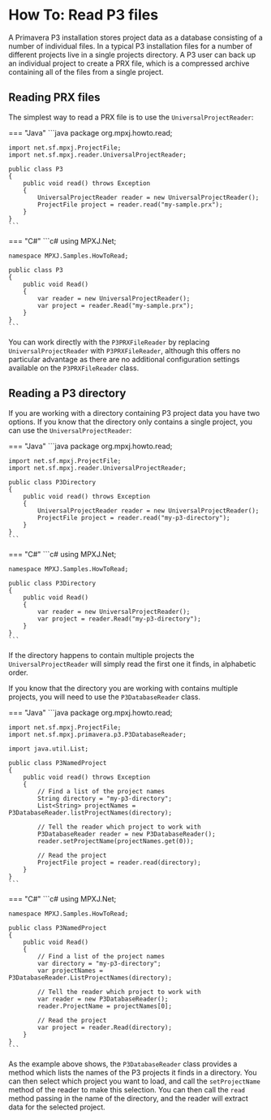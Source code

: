 # How To: Read P3 files
A Primavera P3 installation stores project data as a database consisting of a
number of individual files. In a typical P3 installation files for a number of
different projects live in a single projects directory. A P3 user can back up an
individual project to create a PRX file, which is a compressed archive
containing all of the files from a single project.

## Reading PRX files
The simplest way to read a PRX file is to use the `UniversalProjectReader`:

=== "Java"
	```java
	package org.mpxj.howto.read;
	
	import net.sf.mpxj.ProjectFile;
	import net.sf.mpxj.reader.UniversalProjectReader;
	
	public class P3
	{
		public void read() throws Exception
		{
			UniversalProjectReader reader = new UniversalProjectReader();
			ProjectFile project = reader.read("my-sample.prx");
		}
	}
	```

=== "C#"
	```c#
	using MPXJ.Net;
	
	namespace MPXJ.Samples.HowToRead;

	public class P3
	{
		public void Read()
		{
			var reader = new UniversalProjectReader();
			var project = reader.Read("my-sample.prx");
		}
	}
	```

You can work directly with the `P3PRXFileReader` by replacing
`UniversalProjectReader` with `P3PRXFileReader`, although this offers no
particular advantage as there are no additional configuration settings available
on the `P3PRXFileReader` class.

## Reading a P3 directory
If you are working with a directory containing P3 project data you have two
options. If you know that the directory only contains a single project, you can
use the `UniversalProjectReader`:

=== "Java"
	```java
	package org.mpxj.howto.read;
	
	import net.sf.mpxj.ProjectFile;
	import net.sf.mpxj.reader.UniversalProjectReader;
	
	public class P3Directory
	{
		public void read() throws Exception
		{
			UniversalProjectReader reader = new UniversalProjectReader();
			ProjectFile project = reader.read("my-p3-directory");
		}
	}
	```

=== "C#"
	```c#
	using MPXJ.Net;
	
	namespace MPXJ.Samples.HowToRead;

	public class P3Directory
	{
		public void Read()
		{
			var reader = new UniversalProjectReader();
			var project = reader.Read("my-p3-directory");
		}
	}
	```

If the directory happens to contain multiple projects the
`UniversalProjectReader` will simply read the first one it finds, in alphabetic
order.

If you know that the directory you are working with contains multiple projects,
you will need to use the `P3DatabaseReader` class.

=== "Java"
	```java
	package org.mpxj.howto.read;
	
	import net.sf.mpxj.ProjectFile;
	import net.sf.mpxj.primavera.p3.P3DatabaseReader;
	
	import java.util.List;
	
	public class P3NamedProject
	{
		public void read() throws Exception
		{
			// Find a list of the project names
			String directory = "my-p3-directory";
			List<String> projectNames = P3DatabaseReader.listProjectNames(directory);
	
			// Tell the reader which project to work with
			P3DatabaseReader reader = new P3DatabaseReader();
			reader.setProjectName(projectNames.get(0));
	
			// Read the project
			ProjectFile project = reader.read(directory);
		}
	}
	```

=== "C#"
	```c#
	using MPXJ.Net;
	
	namespace MPXJ.Samples.HowToRead;
	
	public class P3NamedProject
	{
	 	public void Read()
	 	{
		  	// Find a list of the project names
		  	var directory = "my-p3-directory";
		  	var projectNames = P3DatabaseReader.ListProjectNames(directory);
	
		  	// Tell the reader which project to work with
		  	var reader = new P3DatabaseReader();
		  	reader.ProjectName = projectNames[0];
	
		  	// Read the project
		  	var project = reader.Read(directory);
	 	}
	}
	```

As the example above shows, the `P3DatabaseReader` class provides a method which
lists the names of the P3 projects it finds in a directory. You can then select
which project you want to load, and call the `setProjectName` method of the
reader to make this selection. You can then call the `read` method passing in
the name of the directory, and the reader will extract data for the selected
project.
